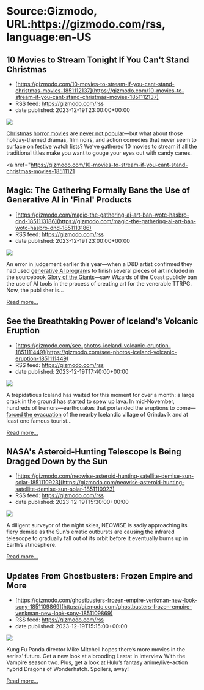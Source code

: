 # Source:Gizmodo, URL:https://gizmodo.com/rss, language:en-US

## 10 Movies to Stream Tonight If You Can't Stand Christmas
 - [https://gizmodo.com/10-movies-to-stream-if-you-cant-stand-christmas-movies-1851112137](https://gizmodo.com/10-movies-to-stream-if-you-cant-stand-christmas-movies-1851112137)
 - RSS feed: https://gizmodo.com/rss
 - date published: 2023-12-19T23:00:00+00:00

<img class="type:primaryImage" src="https://i.kinja-img.com/image/upload/c_fit,q_80,w_636/892f264b8e48b9eff2de470846cc3a9c.jpg" /><p><a class="sc-1out364-0 dPMosf sc-145m8ut-0 lcFFec js_link" href="https://gizmodo.com/sacrifice-game-shudder-review-christmas-horror-movie-1851072095">Christmas</a> <a class="sc-1out364-0 dPMosf sc-145m8ut-0 lcFFec js_link" href="https://gizmodo.com/10-holiday-horror-cult-international-movies-santa-satan-1849814715">horror movies</a> are <a class="sc-1out364-0 dPMosf sc-145m8ut-0 lcFFec js_link" href="https://gizmodo.com/9-recent-holiday-horror-movies-for-streaming-and-scream-1848077808">never not popular</a>—but what about those holiday-themed dramas, film noirs, and action comedies that never seem to surface on festive watch lists? We’ve gathered 10 movies to stream if all the traditional titles make you want to gouge your eyes out with candy canes.<br /></p><p><a href="https://gizmodo.com/10-movies-to-stream-if-you-cant-stand-christmas-movies-18511121

## Magic: The Gathering Formally Bans the Use of Generative AI in 'Final' Products
 - [https://gizmodo.com/magic-the-gathering-ai-art-ban-wotc-hasbro-dnd-1851113186](https://gizmodo.com/magic-the-gathering-ai-art-ban-wotc-hasbro-dnd-1851113186)
 - RSS feed: https://gizmodo.com/rss
 - date published: 2023-12-19T23:00:00+00:00

<img class="type:primaryImage" src="https://i.kinja-img.com/image/upload/c_fit,q_80,w_636/b1da37659339b4d1b8832966d30cac06.png" /><p>An error in judgement earlier this year—when a D&amp;D artist confirmed they had used <a class="sc-1out364-0 dPMosf sc-145m8ut-0 lcFFec js_link" href="https://gizmodo.com/terraforming-mars-publisher-calls-ai-too-powerful-not-1850847443">generative AI program</a>s to finish several pieces of art included in the sourcebook <a class="sc-1out364-0 dPMosf sc-145m8ut-0 lcFFec js_link" href="https://gizmodo.com/dnd-ai-art-bigbys-giants-book-artist-generators-wotc-1850710496">Glory of the Giants</a>—saw Wizards of the Coast publicly ban the use of AI tools in the process of creating art for the venerable TTRPG. Now, the publisher is…</p><p><a href="https://gizmodo.com/magic-the-gathering-ai-art-ban-wotc-hasbro-dnd-1851113186">Read more...</a></p>

## See the Breathtaking Power of Iceland's Volcanic Eruption
 - [https://gizmodo.com/see-photos-iceland-volcanic-eruption-1851111449](https://gizmodo.com/see-photos-iceland-volcanic-eruption-1851111449)
 - RSS feed: https://gizmodo.com/rss
 - date published: 2023-12-19T17:40:00+00:00

<img class="type:primaryImage" src="https://i.kinja-img.com/image/upload/c_fit,q_80,w_636/67f5cfac3cad07f4cd6df8d56c9b8ab7.jpg" /><p>A trepidatious Iceland has waited for this moment for over a month: a large crack in the ground has started to spew up lava. In mid-November, hundreds of tremors—earthquakes that portended the eruptions to come—<a class="sc-1out364-0 dPMosf sc-145m8ut-0 lcFFec js_link" href="https://gizmodo.com/iceland-volcano-eruption-emergency-fagradalsfjall-1851016835">forced the evacuation</a> of the nearby Icelandic village of Grindavík and at least one famous tourist…</p><p><a href="https://gizmodo.com/see-photos-iceland-volcanic-eruption-1851111449">Read more...</a></p>

## NASA's Asteroid-Hunting Telescope Is Being Dragged Down by the Sun
 - [https://gizmodo.com/neowise-asteroid-hunting-satellite-demise-sun-solar-1851110923](https://gizmodo.com/neowise-asteroid-hunting-satellite-demise-sun-solar-1851110923)
 - RSS feed: https://gizmodo.com/rss
 - date published: 2023-12-19T15:30:00+00:00

<img class="type:primaryImage" src="https://i.kinja-img.com/image/upload/c_fit,q_80,w_636/2131110ed0244acba2d83919f172e405.jpg" /><p>A diligent surveyor of the night skies, NEOWISE is sadly approaching its fiery demise as the Sun’s erratic outbursts are causing the infrared telescope to gradually fall out of its orbit before it eventually burns up in Earth’s atmosphere.</p><p><a href="https://gizmodo.com/neowise-asteroid-hunting-satellite-demise-sun-solar-1851110923">Read more...</a></p>

## Updates From Ghostbusters: Frozen Empire and More
 - [https://gizmodo.com/ghostbusters-frozen-empire-venkman-new-look-sony-1851109869](https://gizmodo.com/ghostbusters-frozen-empire-venkman-new-look-sony-1851109869)
 - RSS feed: https://gizmodo.com/rss
 - date published: 2023-12-19T15:15:00+00:00

<img class="type:primaryImage" src="https://i.kinja-img.com/image/upload/c_fit,q_80,w_636/74ee4e65cabde6ed925dbda705d9c0b5.png" /><p>Kung Fu Panda director Mike Mitchell hopes there’s more movies in the series’ future. Get a new look at a brooding Lestat in Interview With the Vampire season two. Plus, get a look at Hulu’s fantasy anime/live-action hybrid Dragons of Wonderhatch. Spoilers, away!<br /></p><p><a href="https://gizmodo.com/ghostbusters-frozen-empire-venkman-new-look-sony-1851109869">Read more...</a></p>

